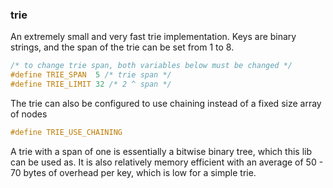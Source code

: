 ### trie

An extremely small and very fast trie implementation. Keys are binary strings, and the span of the trie can be set from 1 to 8.
```c
/* to change trie span, both variables below must be changed */
#define TRIE_SPAN  5 /* trie span */
#define TRIE_LIMIT 32 /* 2 ^ span */
```
The trie can also be configured to use chaining instead of a fixed size array of nodes
```c
#define TRIE_USE_CHAINING
```
A trie with a span of one is essentially a bitwise binary tree, which this lib can be used as.
It is also relatively memory efficient with an average of 50 - 70 bytes of overhead per key, which is low for a simple trie.